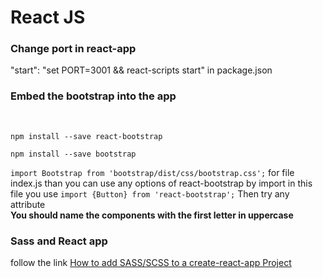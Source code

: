 <h1>React JS</h1>
<h3>Change port in react-app</h3>
<p>"start": "set PORT=3001 && react-scripts start" in package.json</p>
</hr>
<h3>Embed the bootstrap into the app</h3>
<br>
<p>
    <code>npm install --save react-bootstrap</code>
</p>
<p>
    <code>npm install --save bootstrap</code>
</p>
<p>
    <code>import Bootstrap from 'bootstrap/dist/css/bootstrap.css';</code> for file index.js than you can use any options of react-bootstrap
    by import in this file you use
    <code>import {Button} from 'react-bootstrap';</code> Then try any attribute
    <br>
    <strong>You should name the components with the first letter in uppercase</strong>
</p>
<h3>Sass and React app</h3>
<p>follow the link <a href="https://medium.com/front-end-hacking/how-to-add-sass-or-scss-to-create-react-app-c303dae4b5bc">How to add SASS/SCSS to a create-react-app Project</a></p>

